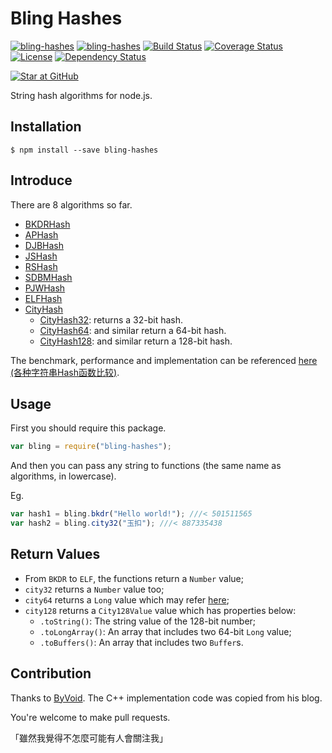 # Bling Hashes

[![bling-hashes](http://img.shields.io/npm/v/bling-hashes.svg)](https://www.npmjs.org/package/bling-hashes)
[![bling-hashes](http://img.shields.io/npm/dm/bling-hashes.svg)](https://www.npmjs.org/package/bling-hashes)
[![Build Status](https://travis-ci.org/XadillaX/bling_hashes.svg?branch=master)](https://travis-ci.org/XadillaX/bling_hashes)
[![Coverage Status](https://img.shields.io/coveralls/XadillaX/bling_hashes/master.svg)](https://coveralls.io/r/XadillaX/bling_hashes?branch=master)
[![License](https://img.shields.io/npm/l/bling-hashes.svg?style=flat)](https://www.npmjs.org/package/bling-hashes)
[![Dependency Status](https://david-dm.org/XadillaX/bling_hashes.svg)](https://david-dm.org/XadillaX/bling_hashes)

[![Star at GitHub](https://img.shields.io/github/stars/XadillaX/bling_hashes.svg?style=social&label=Star)](https://github.com/xadillax/bling_hashes)

String hash algorithms for node.js.

## Installation

```shell
$ npm install --save bling-hashes
```

## Introduce

There are 8 algorithms so far.

  * [BKDRHash](http://www.partow.net/programming/hashfunctions/#BKDRHashFunction)
  * [APHash](http://www.partow.net/programming/hashfunctions/#APHashFunction)
  * [DJBHash](http://www.partow.net/programming/hashfunctions/#DJBHashFunction)
  * [JSHash](http://www.partow.net/programming/hashfunctions/#JSHashFunction)
  * [RSHash](http://www.partow.net/programming/hashfunctions/#RSHashFunction)
  * [SDBMHash](http://www.partow.net/programming/hashfunctions/#SDBMHashFunction)
  * [PJWHash](http://www.partow.net/programming/hashfunctions/#PJWHashFunction)
  * [ELFHash](http://www.partow.net/programming/hashfunctions/#ELFHashFunction)
  * [CityHash](https://github.com/google/cityhash)
    - [CityHash32](https://github.com/google/cityhash/blob/master/src/city.cc#L189): returns a 32-bit hash.
    - [CityHash64](https://github.com/google/cityhash/blob/master/src/city.cc#L366): and similar return a 64-bit hash.
    - [CityHash128](https://github.com/google/cityhash/blob/master/src/city.cc#L508): and similar return a 128-bit hash.

The benchmark, performance and implementation can be referenced [here (各种字符串Hash函数比较)](https://www.byvoid.com/blog/string-hash-compare/).

## Usage

First you should require this package.

```javascript
var bling = require("bling-hashes");
```

And then you can pass any string to functions (the same name as algorithms, in lowercase).

Eg.

```javascript
var hash1 = bling.bkdr("Hello world!"); ///< 501511565
var hash2 = bling.city32("玉扣"); ///< 887335438
```

## Return Values

+ From `BKDR` to `ELF`, the functions return a `Number` value;
+ `city32` returns a `Number` value too;
+ `city64` returns a `Long` value which may refer [here](https://github.com/dcodeIO/long.js);
+ `city128` returns a `City128Value` value which has properties below:
    - `.toString()`: The string value of the 128-bit number;
    - `.toLongArray()`: An array that includes two 64-bit `Long` value;
    - `.toBuffers()`: An array that includes two `Buffer`s.

## Contribution

Thanks to [ByVoid](https://github.com/byvoid). The C++ implementation code was copied from his blog.

You're welcome to make pull requests.

「雖然我覺得不怎麼可能有人會關注我」

